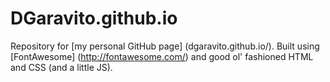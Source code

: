 # DGaravito.github.io
Repository for [my personal GitHub page] (dgaravito.github.io/).
Built using [FontAwesome] (http://fontawesome.com/) and good ol' fashioned HTML and CSS (and a little JS).
